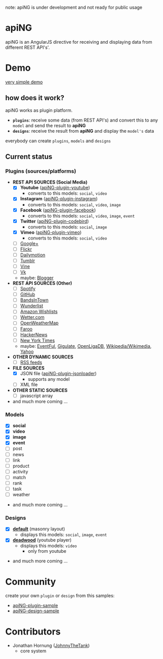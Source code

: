 note: apiNG is under development and not ready for public usage

# apiNG

apiNG is an AngularJS directive for receiving and displaying data from different REST API's'.

# Demo
[very simple demo](http://johnnythetank.github.io/apiNG/#demo)

## how does it work?

apiNG works as plugin platform.
 - **`plugins`**: receive some data (from REST API's) and convert this to any `model` and send the result to **apiNG**
 - **`designs`**: receive the result from **apiNG** and display the `model's` data

everybody can create `plugins`, `models` and `designs`

## Current status

### Plugins (sources/platforms)
 - **REST API SOURCES (Social Media)**
     - [x] **Youtube** ([apiNG-plugin-youtube](https://github.com/JohnnyTheTank/apiNG-plugin-youtube))
        - converts to this models: `social`, `video`
     - [x] **Instagram** ([apiNG-plugin-instagram](https://github.com/JohnnyTheTank/apiNG-plugin-instagram))
        - converts to this models: `social`, `video`, `image`
     - [x] **Facebook** ([apiNG-plugin-facebook](https://github.com/JohnnyTheTank/apiNG-plugin-facebook))
        - converts to this models: `social`, `video`, `image`, `event`
     - [x] **Twitter** ([apiNG-plugin-codebird](https://github.com/JohnnyTheTank/apiNG-plugin-codebird))
        - converts to this models: `social`, `image`
     - [x] **Vimeo** ([apiNG-plugin-vimeo](https://github.com/JohnnyTheTank/apiNG-plugin-vimeo))
        - converts to this models: `social`, `video`
     - [ ] [Google+](https://developers.google.com/+/web/api/rest/latest/)
     - [ ] [Flickr](https://www.flickr.com/services/api/)
     - [ ] [Dailymotion](https://developer.dailymotion.com/api)
     - [ ] [Tumblr](https://www.tumblr.com/docs/en/api/v2)
     - [ ] [Vine](https://github.com/starlock/vino/wiki/API-Reference)
     - [ ] [Vk](http://vk.com/dev)
     - maybe: [Blogger](https://developers.google.com/blogger/docs/3.0/using)
 - **REST API SOURCES (Other)**
     - [ ] [Spotify](https://developer.spotify.com/web-api/)
     - [ ] [GitHub](https://developer.github.com/v3/)
     - [ ] [BandsInTown](https://www.bandsintown.com/api/overview)
     - [ ] [Wunderlist](https://developer.wunderlist.com/documentation)
     - [ ] [Amazon Wishlists](https://github.com/doitlikejustin/amazon-wish-lister)
     - [ ] [Wetter.com](http://www.wetter.com/apps_und_mehr/website/api/)
     - [ ] [OpenWeatherMap](http://openweathermap.org/api)
     - [ ] [Faroo](http://www.faroo.com/hp/api/api.html#json)
     - [ ] [HackerNews](https://github.com/HackerNews/API)
     - [ ] [New York Times](http://developer.nytimes.com/docs/read/times_newswire_api)
     - maybe: [EventFul](http://api.eventful.com/docs/formats), [Gigulate](http://gigulate.com/api/), [OpenLigaDB](http://www.openligadb.de/Help), [Wikipedia/Wikimedia](https://www.mediawiki.org/wiki/API:Main_page/de), [Yahoo](https://developer.yahoo.com/boss/search/)
 - **OTHER DYNAMIC SOURCES**
    - [ ] [RSS feeds](http://cyber.law.harvard.edu/rss/rss.html)
 - **FILE SOURCES**
    - [x] JSON file ([apiNG-plugin-jsonloader](https://github.com/JohnnyTheTank/apiNG-plugin-jsonloader))
        - supports any model
    - [ ] XML file
 - **OTHER STATIC SOURCES**
    - [ ] javascript array
 - and much more coming ...
    
### Models
 - [x] **social**
 - [x] **video**
 - [x] **image**
 - [x] **event**
 - [ ] post
 - [ ] news
 - [ ] link
 - [ ] product
 - [ ] activity
 - [ ] match
 - [ ] rank
 - [ ] task
 - [ ] weather
 - and much more coming ...
    
### Designs
 - [x] **[default](https://github.com/JohnnyTheTank/apiNG-design-default)** (masonry layout)
    - displays this models: `social`, `image`, `event`
 - [x] **[deadwood](https://github.com/JohnnyTheTank/apiNG-design-deadwood)** (youtube player)
    - displays this models: `video`
        - only from youtube
 - and much more coming ...
 
# Community
create your own `plugin` or `design` from this samples:
- [apiNG-plugin-sample](https://github.com/JohnnyTheTank/apiNG-plugin-sample)
- [apiNG-design-sample](https://github.com/JohnnyTheTank/apiNG-design-sample)

# Contributors
- Jonathan Hornung ([JohnnyTheTank](https://github.com/JohnnyTheTank))
    - core system
